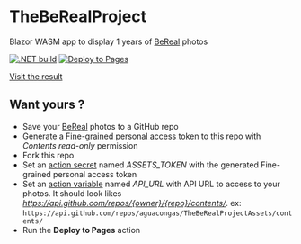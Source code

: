 # TheBeRealProject

Blazor WASM app to display 1 years of [BeReal](https://bereal.com/) photos

[![.NET build](https://github.com/aguacongas/TheBeRealProject/actions/workflows/dotnet.yml/badge.svg)](https://github.com/aguacongas/TheBeRealProject/actions/workflows/dotnet.yml) [![Deploy to Pages](https://github.com/aguacongas/TheBeRealProject/actions/workflows/deploy.yml/badge.svg)](https://github.com/aguacongas/TheBeRealProject/actions/workflows/deploy.yml)

[Visit the result](https://aguacongas.github.io/TheBeRealProject/)

## Want yours ?

- Save your [BeReal](https://bereal.com/) photos to a GitHub repo
- Generate a [Fine-grained personal access token](https://docs.github.com/en/authentication/keeping-your-account-and-data-secure/creating-a-personal-access-token#fine-grained-personal-access-tokens) to this repo with *Contents read-only* permission
- Fork this repo
- Set an [action secret](https://docs.github.com/en/actions/security-guides/encrypted-secrets#creating-encrypted-secrets-for-a-repository) named *ASSETS_TOKEN* with the generated Fine-grained personal access token
- Set an [action variable](https://docs.github.com/en/actions/learn-github-actions/variables#creating-configuration-variables-for-a-repository) named *API_URL* with API URL to access to your photos. It should look likes *https://api.github.com/repos/{owner}/{repo}/contents/*. ex: `https://api.github.com/repos/aguacongas/TheBeRealProjectAssets/contents/`
- Run the **Deploy to Pages** action


